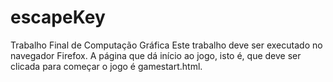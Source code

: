 # escapeKey
Trabalho Final de Computação Gráfica
Este trabalho deve ser executado no navegador Firefox.
A página que dá início ao jogo, isto é, que deve ser clicada para começar o jogo é gamestart.html.
